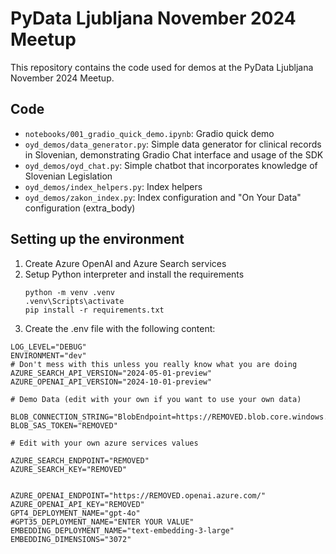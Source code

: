 # PyData Ljubljana November 2024 Meetup

This repository contains the code used for demos at the PyData Ljubljana November 2024 Meetup.

## Code

- `notebooks/001_gradio_quick_demo.ipynb`: Gradio quick demo
- `oyd_demos/data_generator.py`: Simple data generator for clinical records in Slovenian, demonstrating Gradio Chat interface and usage of the SDK
- `oyd_demos/oyd_chat.py`: Simple chatbot that incorporates knowledge of Slovenian Legislation
- `oyd_demos/index_helpers.py`: Index helpers
- `oyd_demos/zakon_index.py`: Index configuration and "On Your Data" configuration (extra_body)

## Setting up the environment

1. Create Azure OpenAI and Azure Search services
1. Setup Python interpreter and install the requirements
    ```
    python -m venv .venv
    .venv\Scripts\activate
    pip install -r requirements.txt
    ```
1. Create the .env file with the following content:

```
LOG_LEVEL="DEBUG"
ENVIRONMENT="dev"
# Don't mess with this unless you really know what you are doing
AZURE_SEARCH_API_VERSION="2024-05-01-preview"
AZURE_OPENAI_API_VERSION="2024-10-01-preview"

# Demo Data (edit with your own if you want to use your own data)

BLOB_CONNECTION_STRING="BlobEndpoint=https://REMOVED.blob.core.windows.net/;QueueEndpoint=https://REMOVED.queue.core.windows.net/;FileEndpoint=https://REMOVED.file.core.windows.net/;TableEndpoint=https://REMOVED.table.core.windows.net/;SharedAccessSignature=REMOVED"
BLOB_SAS_TOKEN="REMOVED"

# Edit with your own azure services values

AZURE_SEARCH_ENDPOINT="REMOVED"
AZURE_SEARCH_KEY="REMOVED"


AZURE_OPENAI_ENDPOINT="https://REMOVED.openai.azure.com/"
AZURE_OPENAI_API_KEY="REMOVED"
GPT4_DEPLOYMENT_NAME="gpt-4o"
#GPT35_DEPLOYMENT_NAME="ENTER YOUR VALUE"
EMBEDDING_DEPLOYMENT_NAME="text-embedding-3-large"
EMBEDDING_DIMENSIONS="3072"

```